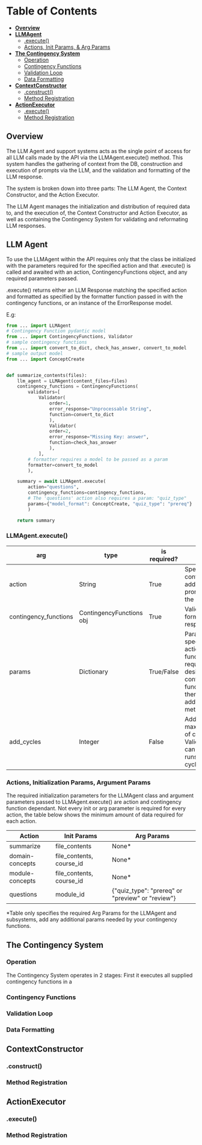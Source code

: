 # Table of Contents

- **[Overview](#overview)**
- **[LLMAgent](#llm-agent)** 
    - [.execute()](#llmagentexecute)
    - [Actions, Init Params, & Arg Params](#actions-initialization-params-argument-params)
- **[The Contingency System](#the-contingency-system)**
    - [Operation](#operation)
    - [Contingency Functions](#contingency-functions)
    - [Validation Loop](#validation-loop)
    - [Data Formatting](#data-formatting)
- **[ContextConstructor](#contextconstructor)** 
    - [.construct()](#construct)
    - [Method Registration](#method-registration)
- **[ActionExecutor](#actionexecutor)** 
    - [.execute()](#execute)
    - [Method Registration](#method-registration)
   


## Overview

The LLM Agent and support systems acts as the single point of access for all LLM calls made by the API via the LLMAgent.execute() method. This system handles the gathering of context from the DB, construction and execution of prompts via the LLM, and the validation and formatting of the LLM response. 

The system is broken down into three parts: The LLM Agent, the Context Constructor, and the Action Executor.

The LLM Agent manages the initialization and distribution of required data to, and the execution of, the Context Constructor and Action Executor, as well as containing the Contingency System for validating and reformating LLM responses.


## LLM Agent
To use the LLMAgent within the API requires only that the class be initialized with the parameters required for the specified action and that .execute() is called and awaited with an action, ContingencyFunctions object, and any required parameters passed.

.execute() returns either an LLM Response matching the specified action and formatted as specified by the formatter function passed in with the contingency functions, or an instance of the ErrorResponse model. 

E.g:
```python
from ... import LLMAgent
# Contingency Function pydantic model
from ... import ContingencyFunctions, Validator
# sample contingency functions
from ... import convert_to_dict, check_has_answer, convert_to_model
# sample output model
from ... import ConceptCreate


def summarize_contents(files):
    llm_agent = LLMAgent(content_files=files)
    contingency_functions = ContingencyFunctions(
        validators=[
            Validator(
                order=1, 
                error_response="Unprocessable String", 
                function=convert_to_dict
                ),
                Validator(
                order=2, 
                error_response="Missing Key: answer", 
                function=check_has_answer
                ),
            ],
        # formatter requires a model to be passed as a param
        formatter=convert_to_model
        ),

    summary = await LLMAgent.execute(
        action="questions", 
        contingency_functions=contingency_functions,
        # The 'questions' action also requires a param: "quiz_type"
        params={"model_format": ConceptCreate, "quiz_type": "prereq"}
        ) 

    return summary
```


### LLMAgent.execute()

| arg | type |is required? | application |
| --- | ---- |------------ | ----------- |
| action | String | True | Specifies the context and action added to the prompt and sent to the LLM |
| contingency_functions | ContingencyFunctions obj | True | Validates and formats the LLM response |
| params | Dictionary | True/False | Params are specific to action/contingency functions and only required if the desired action or contingency function(s) require them. Acts as additional metadata |
| add_cycles | Integer | False | Adds to the maximum number of cycles the Validation Loop can run, Always runs no less than 2 cycles |  


### Actions, Initialization Params, Argument Params

The required initialization parameters for the LLMAgent class and argument parameters passed to LLMAgent.execute() are action and contingency function dependant. Not every init or arg parameter is required for every action, the table below shows the minimum amount of data required for each action.

| Action | Init Params | Arg Params |
| ------ | ----------- | ---------- |
| summarize | file_contents | None* |
| domain-concepts | file_contents, course_id | None* |
| module-concepts | file_contents, course_id | None* |
| questions | module_id | {"quiz_type": "prereq" or "preview" or "review"} |

*Table only specifies the required Arg Params for the LLMAgent and subsystems, add any additional params needed by your contingency functions.

## The Contingency System

### Operation

The Contingency System operates in 2 stages: First it executes all supplied contingency functions in a 

### Contingency Functions

### Validation Loop

### Data Formatting

## ContextConstructor 

### .construct()

### Method Registration

## ActionExecutor 

### .execute()

### Method Registration